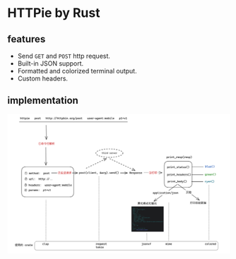 # HTTPie by Rust

## features

- Send `GET` and `POST` http request.
- Built-in JSON support.
- Formatted and colorized terminal output.
- Custom headers.

## implementation

![httpie-implementation](./imgs/httpie-implementation.png)
